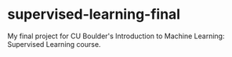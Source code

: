 # supervised-learning-final
My final project for CU Boulder's Introduction to Machine Learning: Supervised Learning course.
